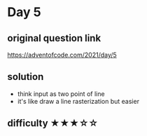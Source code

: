 # Day 5

## original question link

<https://adventofcode.com/2021/day/5>

## solution

- think input as two point of line
- it's like draw a line rasterization but easier

## difficulty  ★★★☆☆
